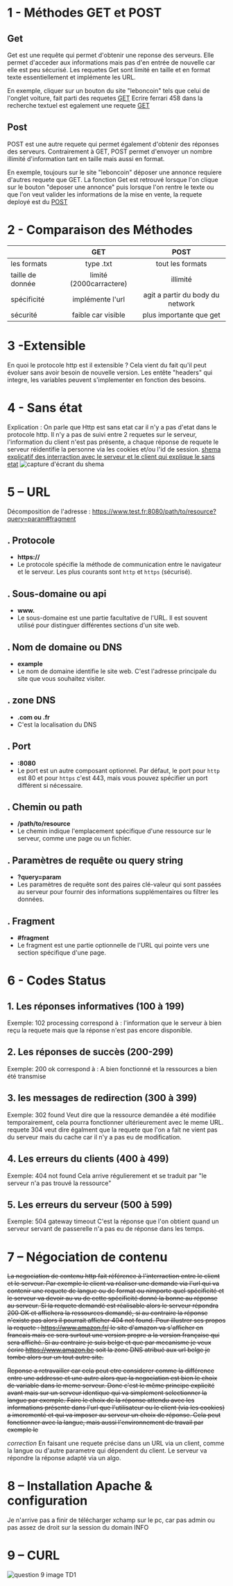 # 1 - Méthodes GET et POST

## Get 
Get est une requête qui permet d'obtenir une reponse des serveurs.
	Elle permet d'acceder aux informations mais pas d'en entrée de nouvelle car elle est peu sécurisé.
	Les requetes Get sont limité en taille et en format texte essentiellement et implémente les URL.
	
En exemple, cliquer sur un bouton du site "leboncoin" tels que celui de l'onglet voiture, fait parti des requetes [GET](https://www.leboncoin.fr/voitures/offres?locations) Ecrire ferrari 458 dans la recherche textuel est egalement une requete [GET](https://www.leboncoin.fr/recherche?category=2&text=ferrari+458)

## Post
POST est une autre requete qui permet également d'obtenir des réponses des serveurs.
Contrairement à GET, POST permet d'envoyer un nombre illimité d'information tant en taille mais aussi en format.

En exemple, toujours sur le site "leboncoin" déposer une annonce requiere d'autres requete que GET.
La fonction Get est retrouvé lorsque l'on clique sur le bouton "deposer une annonce" puis lorsque l'on rentre le texte ou que l'on veut valider les informations de la mise en vente, la requete deployé est du [POST](https://www.leboncoin.fr/deposer-une-annonce)





# 2 - Comparaison des Méthodes

|       | GET | POST |
|:------|:---------:|:----------:|
|les formats|type .txt|tout les formats|
|taille de donnée|limité (2000carractere)|illimité|
|spécificité|implémente l'url|agit a partir du body du network|
|sécurité|faible car visible|plus importante que get|





# 3 -Extensible

En quoi le protocole http est il extensible ?
	Cela vient du fait qu'il peut évoluer sans avoir besoin de nouvelle version.
	Les entête "headers" qui integre, les variables peuvent s'implementer en fonction des besoins.
	
	
	
	
# 4 - Sans état

Explication :
	On parle que Http est sans etat car il n'y a pas d'etat dans le protocole http. Il n'y a pas de suivi entre 2 requetes sur le serveur, l'information du client n'est pas présente, a chaque réponse de requete le serveur réidentifie la personne via les cookies et/ou l'id de session.
	[shema explicatif des interraction avec le serveur et le client qui explique le sans etat](https://docs.google.com/document/d/1JLvWOxeNOCab81PBlJ6wduIFFk0TPR5RLJqAxNqsRd4/edit)
![capture d'écrant du shema](https://github.com/user-attachments/assets/37615fd2-fd75-4058-8a11-640c5573e5f1)

	
	
	
# 5 – URL

Décomposition de l'adresse : https://www.test.fr:8080/path/to/resource?query=param#fragment

## . **Protocole**
   - **https://**
   - Le protocole spécifie la méthode de communication entre le navigateur et le serveur. Les plus courants sont `http` et `https` (sécurisé).

## . **Sous-domaine ou api**
   - **www.**
   - Le sous-domaine est une partie facultative de l'URL. Il est souvent utilisé pour distinguer différentes sections d'un site web.

## . **Nom de domaine ou DNS**
   - **example**
   - Le nom de domaine identifie le site web. C'est l'adresse principale du site que vous souhaitez visiter.

## . **zone DNS**
   - **.com ou .fr**
   - C'est la localisation du DNS
## . **Port**
   - **:8080**
   - Le port est un autre composant optionnel. Par défaut, le port pour `http` est 80 et pour `https` c'est 443, mais vous pouvez spécifier un port différent si nécessaire.

## . **Chemin ou path**
   - **/path/to/resource**
   - Le chemin indique l'emplacement spécifique d'une ressource sur le serveur, comme une page ou un fichier.

## . **Paramètres de requête ou query string**
   - **?query=param**
   - Les paramètres de requête sont des paires clé-valeur qui sont passées au serveur pour fournir des informations supplémentaires ou filtrer les données.

## . **Fragment**
   - **#fragment**
   - Le fragment est une partie optionnelle de l'URL qui pointe vers une section spécifique d'une page.





# 6 - Codes Status

## 1. Les réponses informatives (100 à 199)
Exemple: 102 processing correspond à : l'information que le serveur à bien reçu la requete mais que la réponse n'est pas encore disponible.

## 2. Les réponses de succès (200-299)
Exemple: 200 ok correspond à : A bien fonctionné et la ressources a bien été transmise
	
## 3. les messages de redirection (300 à 399)
Exemple: 302 found Veut dire que la ressource demandée a été modifiée temporairement, cela pourra fonctionner ultérieurement avec le meme URL.
requete 304 veut dire égalment que la requete que l'on a fait ne vient pas du serveur mais du cache car il n'y a pas eu de modification.


## 4. Les erreurs du clients (400 à 499)
Exemple: 404 not found Cela arrive régulierement et se traduit par "le serveur n'a pas trouvé la ressource"

## 5. Les erreurs du serveur (500 à 599)
Exemple: 504 gateway timeout C'est la réponse que l'on obtient quand un serveur servant de passerelle n'a pas eu de réponse dans les temps.
	
	
# 7 – Négociation de contenu

~~La negociation de contenu http fait référence à l'interraction entre le client et le serveur. Par exemple le client va réaliser une demande via l'url qui va contenir une requete de langue ou de format ou nimporte quel spécificité et le serveur va devoir au vu de cette spécificité donné la bonne au réponse au serveur.
Si la requete demandé est réalisable alors le serveur répondra 200 OK et affichera la ressources demandé, si au contraire la réponse n'existe pas alors il pourrait afficher 404 not found.
Pour illustrer ses propos la requete : https://www.amazon.fr/ le site d'amazon va s'afficher en francais mais ce sera surtout une version propre a la version française qui sera affiché. Si au contraire je suis belge et que par mecanisme je veux écrire https://www.amazon.be soit la zone DNS atribué aux url belge je tombe alors sur un tout autre site.~~


~~Reponse a retravailler car cela peut etre considerer comme la différence entre une addresse et une autre alors que la negociation est bien le choix de variable dans le meme serveur.
Donc c'est le même principe explicité avant mais sur un serveur identique qui va simplement selectionner la langue par exemple. Faire le choix de la réponse attendu avec les informations présente dans l'url que l'utilisateur ou le client (via les cookies) a imcrementé et qui va imposer au serveur un choix de réponse. Cela peut fonctionner avec la langue, mais aussi l'environnement de travail par exemple le~~

*correction*
En faisant une requete précise dans un URL via un client, comme la langue ou d'autre parametre qui dépendent du client. Le serveur va répondre la réponse adapté via un algo.



# 8 – Installation Apache & configuration
Je n'arrive pas a finir de télécharger xchamp sur le pc, car pas admin ou pas assez de droit sur la session du domain INFO

# 9 – CURL

![question 9 image TD1](https://github.com/user-attachments/assets/e7d48ce3-f29d-496b-82b1-4e55aacfb95e)




	

